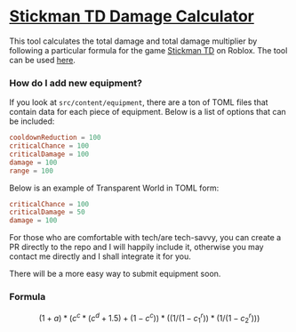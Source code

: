 # [Stickman TD Damage Calculator](https://cyrus01337.github.io/stickman-td-damage-calculator/)

This tool calculates the total damage and total damage multiplier by following a particular formula for the game [Stickman TD](https://www.roblox.com/games/18495650842/Stickman-TD) on Roblox. The tool can be used [here](https://cyrus01337.github.io/stickman-td-damage-calculator/).

### How do I add new equipment?

If you look at `src/content/equipment`, there are a ton of TOML files that contain data for each piece of equipment. Below is a list of options that can be included:

```toml
cooldownReduction = 100
criticalChance = 100
criticalDamage = 100
damage = 100
range = 100
```

Below is an example of Transparent World in TOML form:

```toml
criticalChance = 100
criticalDamage = 50
damage = 100
```

<!-- TODO: Create a form that allows users to trivially create PRs -->

For those who are comfortable with tech/are tech-savvy, you can create a PR directly to the repo and I will happily include it, otherwise you may contact me directly and I shall integrate it for you.

There will be a more easy way to submit equipment soon.

### Formula

$$
(1 + a) * (c^c * (c^d + 1.5) + (1 - c^c)) * ((1 / (1 - c^r_1)) * (1 / (1 - c^r_2)))
$$
